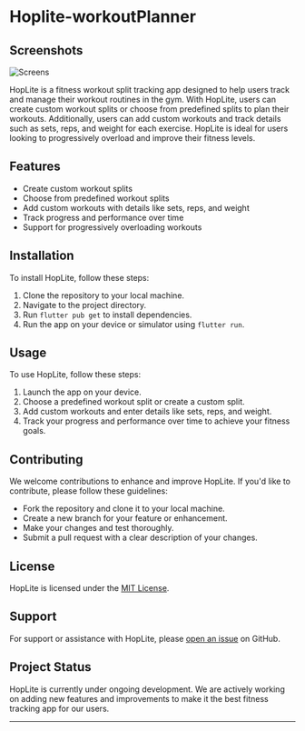 # Hoplite-workoutPlanner

## Screenshots

![Screens](https://github.com/Sabarish2317/images-/blob/9356215d6798bd01bf491a867e9f34ed95904935/Slide%2016_9%20-%201.png)



HopLite is a fitness workout split tracking app designed to help users track and manage their workout routines in the gym. With HopLite, users can create custom workout splits or choose from predefined splits to plan their workouts. Additionally, users can add custom workouts and track details such as sets, reps, and weight for each exercise. HopLite is ideal for users looking to progressively overload and improve their fitness levels.

## Features

- Create custom workout splits
- Choose from predefined workout splits
- Add custom workouts with details like sets, reps, and weight
- Track progress and performance over time
- Support for progressively overloading workouts

## Installation

To install HopLite, follow these steps:
1. Clone the repository to your local machine.
2. Navigate to the project directory.
3. Run `flutter pub get` to install dependencies.
4. Run the app on your device or simulator using `flutter run`.

## Usage

To use HopLite, follow these steps:
1. Launch the app on your device.
2. Choose a predefined workout split or create a custom split.
3. Add custom workouts and enter details like sets, reps, and weight.
4. Track your progress and performance over time to achieve your fitness goals.

## Contributing

We welcome contributions to enhance and improve HopLite. If you'd like to contribute, please follow these guidelines:
- Fork the repository and clone it to your local machine.
- Create a new branch for your feature or enhancement.
- Make your changes and test thoroughly.
- Submit a pull request with a clear description of your changes.

## License

HopLite is licensed under the [MIT License](LICENSE).

## Support

For support or assistance with HopLite, please [open an issue](https://github.com/your-username/hoplite/issues) on GitHub.

## Project Status

HopLite is currently under ongoing development. We are actively working on adding new features and improvements to make it the best fitness tracking app for our users.

---

